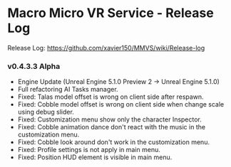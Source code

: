 # Macro Micro VR Service - Release Log
Release Log: https://github.com/xavier150/MMVS/wiki/Release-log

###  v0.4.3.3 Alpha

- Engine Update (Unreal Engine 5.1.0 Preview 2 -> Unreal Engine 5.1.0)
- Full refactoring AI Tasks manager.
- Fixed: Talas model offset is wrong on client side after respawn.
- Fixed: Cobble model offset is wrong on client side when change scale using debug slider.
- Fixed: Customization menu show only the character Inspector.
- Fixed: Cobble animation dance don't react with the music in the customization menu.
- Fixed: Cobble look around don't work in  the customization menu.
- Fixed: Profile settings is not apply in main menu.
- Fixed: Position HUD element is visible in main menu.

